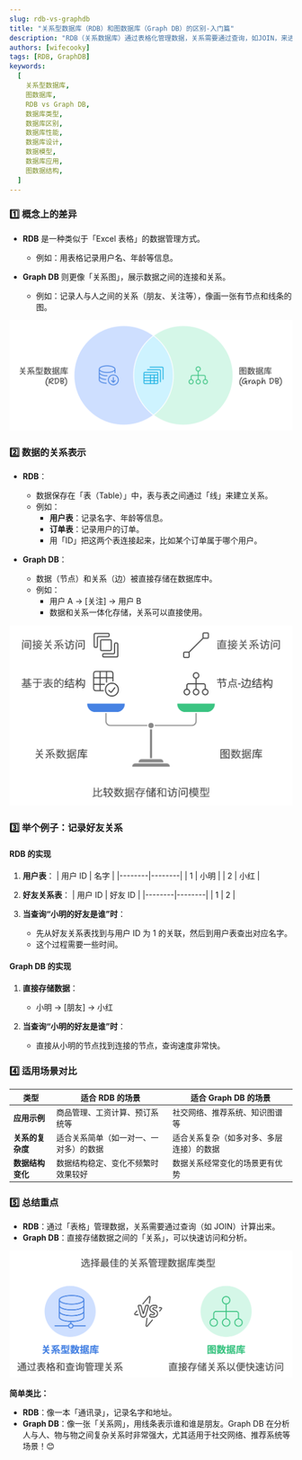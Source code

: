 ```yaml
---
slug: rdb-vs-graphdb
title: "关系型数据库（RDB）和图数据库（Graph DB）的区别-入门篇"
description: "RDB（关系数据库）通过表格化管理数据，关系需要通过查询，如JOIN，来进行计算。而图数据库（Graph DB）则直接存储数据之间的关系，能够快速访问和分析数据，极大地提高了数据关系的处理效率。"
authors: [wifecooky]
tags: [RDB, GraphDB]
keywords:
  [
    关系型数据库,
    图数据库,
    RDB vs Graph DB,
    数据库类型,
    数据库区别,
    数据库性能,
    数据库设计,
    数据模型,
    数据库应用,
    图数据结构,
  ]
---
```


### 1️⃣ **概念上的差异**

- **RDB** 是一种类似于「Excel 表格」的数据管理方式。

  - 例如：用表格记录用户名、年龄等信息。

- **Graph DB** 则更像「关系图」，展示数据之间的连接和关系。
  - 例如：记录人与人之间的关系（朋友、关注等），像画一张有节点和线条的图。

![概念上的差异](概念上的差异.png)

### 2️⃣ **数据的关系表示**

- **RDB**：

  - 数据保存在「表（Table）」中，表与表之间通过「线」来建立关系。
  - 例如：
    - **用户表**：记录名字、年龄等信息。
    - **订单表**：记录用户的订单。
    - 用「ID」把这两个表连接起来，比如某个订单属于哪个用户。

- **Graph DB**：
  - 数据（节点）和关系（边）被直接存储在数据库中。
  - 例如：
    - 用户 A → [关注] → 用户 B
    - 数据和关系一体化存储，关系可以直接使用。

![数据的关系表示](数据的关系表示.png)

### 3️⃣ **举个例子：记录好友关系**

#### **RDB 的实现**

1. **用户表**：
   | 用户 ID | 名字 |
   |--------|--------|
   | 1 | 小明 |
   | 2 | 小红 |

2. **好友关系表**：
   | 用户 ID | 好友 ID |
   |--------|--------|
   | 1 | 2 |

3. **当查询“小明的好友是谁”时**：
   - 先从好友关系表找到与用户 ID 为 1 的关联，然后到用户表查出对应名字。
   - 这个过程需要一些时间。

#### **Graph DB 的实现**

1. **直接存储数据**：

   - 小明 → [朋友] → 小红

2. **当查询“小明的好友是谁”时**：
   - 直接从小明的节点找到连接的节点，查询速度非常快。

### 4️⃣ **适用场景对比**

| **类型**         | **适合 RDB 的场景**                    | **适合 Graph DB 的场景**                 |
| ---------------- | -------------------------------------- | ---------------------------------------- |
| **应用示例**     | 商品管理、工资计算、预订系统等         | 社交网络、推荐系统、知识图谱等           |
| **关系的复杂度** | 适合关系简单（如一对一、一对多）的数据 | 适合关系复杂（如多对多、多层连接）的数据 |
| **数据结构变化** | 数据结构稳定、变化不频繁时效果较好     | 数据关系经常变化的场景更有优势           |

### 5️⃣ **总结重点**

- **RDB**：通过「表格」管理数据，关系需要通过查询（如 JOIN）计算出来。
- **Graph DB**：直接存储数据之间的「关系」，可以快速访问和分析。

![总结重点](总结重点.png)

**简单类比：**

- **RDB**：像一本「通讯录」，记录名字和地址。
- **Graph DB**：像一张「关系网」，用线条表示谁和谁是朋友。Graph DB 在分析人与人、物与物之间复杂关系时非常强大，尤其适用于社交网络、推荐系统等场景！😊
